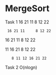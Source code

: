 # MergeSort
Task 1 
16     21    11     8    12     22

     16 21 11     8 12 22
     
16   21    11       8    12   22

 11 16 21            8 12 22
 
       8 11 12 16 21 22
       
Task 2
O(nlogn)
